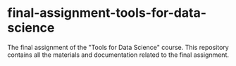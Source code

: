 # final-assignment-tools-for-data-science
The final assignment of the "Tools for Data Science" course. This repository contains all the materials and documentation related to the final assignment. 
